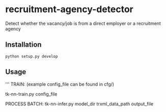 # recruitment-agency-detector
Detect whether the vacancy/job is from a direct employer or a recruitment agency

## Installation

    python setup.py develop

## Usage

'''
TRAIN: (example config_file can be found in cfg/)

tk-nn-train.py config_file

PROCESS BATCH:
tk-nn-infer.py model_dir trxml_data_path output_file
